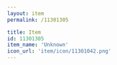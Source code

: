 ```yaml
---
layout: item
permalink: /11301305

title: Item
id: 11301305
item_name: 'Unknown'
icon_url: 'item/icon/11301042.png'
---
```

